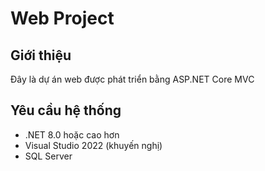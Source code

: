 # Web Project

## Giới thiệu
Đây là dự án web được phát triển bằng ASP.NET Core MVC

## Yêu cầu hệ thống
- .NET 8.0 hoặc cao hơn
- Visual Studio 2022 (khuyến nghị)
- SQL Server
